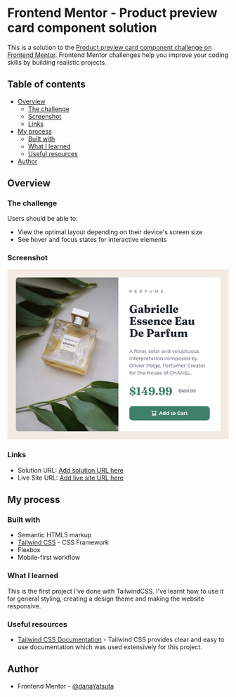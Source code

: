 # Frontend Mentor - Product preview card component solution

This is a solution to the [Product preview card component challenge on Frontend Mentor](https://www.frontendmentor.io/challenges/product-preview-card-component-GO7UmttRfa). Frontend Mentor challenges help you improve your coding skills by building realistic projects. 

## Table of contents

- [Overview](#overview)
  - [The challenge](#the-challenge)
  - [Screenshot](#screenshot)
  - [Links](#links)
- [My process](#my-process)
  - [Built with](#built-with)
  - [What I learned](#what-i-learned)
  - [Useful resources](#useful-resources)
- [Author](#author)

## Overview

### The challenge

Users should be able to:

- View the optimal layout depending on their device's screen size
- See hover and focus states for interactive elements

### Screenshot

![](./screenshot.png)

### Links

- Solution URL: [Add solution URL here](https://your-solution-url.com)
- Live Site URL: [Add live site URL here](https://your-live-site-url.com)

## My process

### Built with

- Semantic HTML5 markup
- [Tailwind CSS](https://tailwindcss.com/) - CSS Framework
- Flexbox
- Mobile-first workflow

### What I learned

This is the first project I've done with TailwindCSS. I've learnt how to use it for general styling, creating a design theme and making the website responsive.

### Useful resources

- [Tailwind CSS Documentation](https://tailwindcss.com/docs) - Tailwind CSS provides clear and easy to use documentation which was used extensively for this project.

## Author

- Frontend Mentor - [@danaYatsuta](https://www.frontendmentor.io/profile/danaYatsuta)
